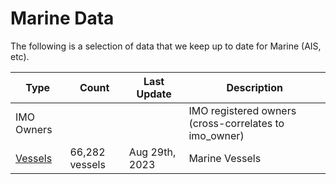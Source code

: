 # Marine Data

The following is a selection of data that we keep up to date for Marine (AIS, etc).

|Type|Count|Last Update|Description|
|----|-----|-----------|-----------|
|IMO Owners|||IMO registered owners (cross-correlates to imo_owner)|
|[Vessels](vessels.csv)|66,282 vessels|Aug 29th, 2023|Marine Vessels|
